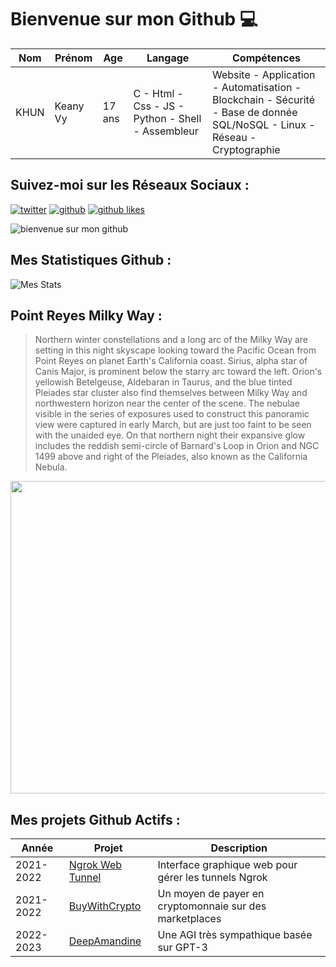 # Bienvenue sur mon Github 💻
| Nom | Prénom | Age | Langage | Compétences |
|---  |---     |---  |---      |---
| KHUN | Keany Vy | 17 ans | C - Html - Css - JS - Python - Shell - Assembleur | Website - Application - Automatisation - Blockchain - Sécurité - Base de donnée SQL/NoSQL - Linux - Réseau - Cryptographie |

## Suivez-moi sur les Réseaux Sociaux :
[![twitter](https://img.shields.io/twitter/follow/thisiskeanyvy?style=social)](https://twitter.com/thisiskeanyvy)
[![github](https://img.shields.io/github/followers/thisiskeanyvy?style=social)](https://github.com/thisiskeanyvy?tab=followers)
[![github likes](https://img.shields.io/github/stars/thisiskeanyvy?style=social)](https://github.com/thisiskeanyvy)

![bienvenue sur mon github](https://thisiskeanyvy-hosting.pages.dev/banner.gif)

## Mes Statistiques Github :
![Mes Stats](https://github-readme-stats.vercel.app/api?username=thisiskeanyvy&show_icons=true&theme=radical)

## Point Reyes Milky Way :

> Northern winter constellations and a long arc of the Milky Way are setting in this night skyscape looking toward the Pacific Ocean from Point Reyes on planet Earth's California coast. Sirius, alpha star of Canis Major, is prominent below the starry arc toward the left. Orion's yellowish Betelgeuse, Aldebaran in Taurus, and the blue tinted Pleiades star cluster also find themselves between Milky Way and northwestern horizon near the center of the scene. The nebulae visible in the series of exposures used to construct this panoramic view were captured in early March, but are just too faint to be seen with the unaided eye. On that northern night their expansive glow includes the reddish semi-circle of Barnard's Loop in Orion and NGC 1499 above and right of the Pleiades, also known as the California Nebula.

<img src='https://apod.nasa.gov/apod/image/2203/PointReyesMilkyWayDanZafra1024.jpg' width="800" height="500"/>

## Mes projets Github Actifs :
| Année | Projet | Description |
|---   |---     |---          |
| 2021-2022 | [Ngrok Web Tunnel](https://github.com/thisiskeanyvy/ngrok-web-manager) | Interface graphique web pour gérer les tunnels Ngrok |
| 2021-2022 | [BuyWithCrypto](https://github.com/BuyWithCrypto) | Un moyen de payer en cryptomonnaie sur des marketplaces |
| 2022-2023 | [DeepAmandine](https://github.com/BuyWithCrypto/deep-amandine) | Une AGI très sympathique basée sur GPT-3 |
